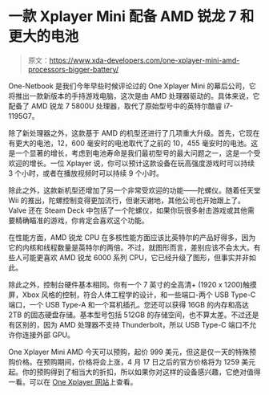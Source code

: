 # 一款 Xplayer Mini 配备 AMD 锐龙 7 和更大的电池

> 原文：<https://www.xda-developers.com/one-xplayer-mini-amd-processors-bigger-battery/>

One-Netbook 是我们今年早些时候评论过的 One Xplayer Mini 的幕后公司，它将推出一款新版本的手持游戏电脑，这次是由 AMD 处理器驱动的。具体来说，它配备了 AMD 锐龙 7 5800U 处理器，取代了原始型号中的英特尔酷睿 i7-1195G7。

除了新处理器之外，这款基于 AMD 的机型还进行了几项重大升级。首先，它现在有更大的电池，12，600 毫安时的电池取代了之前的 10，455 毫安时的电池。这是一个显著的增长，考虑到电池寿命是我们最初型号的最大问题之一，这是一个受欢迎的增长。一位 Xplayer 说，你可以预计这款设备在玩高强度游戏时可以持续 3 个小时，或者在播放视频时可以持续 9 个小时。

除此之外，这款新机型还增加了另一个非常受欢迎的功能——陀螺仪。随着任天堂 Wii 的推出，陀螺控制变得更加流行，但谢天谢地，其他公司也开始跟上了。Valve 还在 Steam Deck 中包括了一个陀螺仪，如果你玩很多射击游戏或其他需要精确瞄准的游戏，你肯定会喜欢这个功能。

在性能方面，AMD 锐龙 CPU 在多核性能方面应该比英特尔的产品好得多，因为它的内核和线程数量是英特尔的两倍。不过，就图形而言，差别应该不会太大。有些人可能更喜欢 AMD 锐龙 6000 系列 CPU，它已经升级了图形，但事实并非如此。

除此之外，控制台硬件基本相同。你有一个 7 英寸的全高清+ (1920 x 1200)触摸屏，Xbox 风格的控制，符合人体工程学的设计，和一些端口-两个 USB Type-C 端口，一个 USB Type-A 和一个耳机插孔。您还可以获得 16GB 的内存和高达 2TB 的固态硬盘存储。基本型号包括 512GB 的存储空间，也不算太差。不过还是有区别的，因为 AMD 处理器不支持 Thunderbolt，所以 USB Type-C 端口不允许你连接外部 GPU。

One Xplayer Mini AMD 今天可以预购，起价 999 美元，但这是仅一天的特殊预购价格。在预购期间，价格将会上涨，4 月 17 日之后的官方价格将为 1259 美元起。你的预购得到了相当大的折扣，所以如果你对这样的设备感兴趣，它绝对值得一看。可以在 [One Xplayer 网站](https://onexplayerstore.com)上查看。
